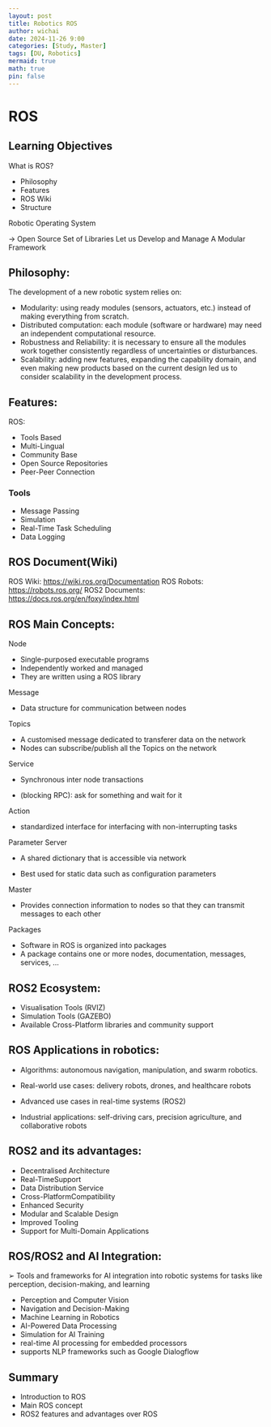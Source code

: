 ```yaml
---
layout: post
title: Robotics ROS
author: wichai
date: 2024-11-26 9:00 
categories: [Study, Master]
tags: [DU, Robotics]
mermaid: true
math: true
pin: false
---
```




# ROS

## Learning Objectives

What is ROS?

- Philosophy
- Features
- ROS Wiki
- Structure



Robotic Operating System

-> Open Source Set of Libraries Let us Develop and Manage A Modular Framework



## Philosophy:
The development of a new robotic system relies on:
- Modularity: using ready modules (sensors, actuators, etc.) instead of making everything from scratch.
- Distributed computation: each module (software or hardware) may need an independent computational resource.
- Robustness and Reliability: it is necessary to ensure all the modules work together consistently regardless of uncertainties or disturbances.
- Scalability: adding new features, expanding the capability domain, and even making new products based on the current design led us to consider scalability in the development process.





## Features:

ROS:

- Tools Based
- Multi-Lingual
- Community Base
- Open Source Repositories
- Peer-Peer Connection



### Tools

- Message Passing
- Simulation
- Real-Time Task Scheduling
- Data Logging



## ROS Document(Wiki)

ROS Wiki:
https://wiki.ros.org/Documentation
ROS Robots:
https://robots.ros.org/
ROS2 Documents:
https://docs.ros.org/en/foxy/index.html



## ROS Main Concepts:

Node

- Single-purposed executable programs
- Independently worked and managed
- They are written using a ROS library



Message

- Data structure for communication between nodes



Topics

- A customised message dedicated to transferer data on the network
- Nodes can subscribe/publish all the Topics on the network



Service

- Synchronous inter node transactions

- (blocking RPC): ask for something and wait for it



Action

- standardized interface for interfacing with non-interrupting tasks



Parameter Server

- A shared dictionary that is accessible via network

- Best used for static data such as configuration parameters



Master

- Provides connection information to nodes so that they can transmit messages to each other



Packages

- Software in ROS is organized into packages
- A package contains one or more nodes, documentation, messages, services, …





## ROS2 Ecosystem:
- Visualisation Tools (RVIZ)
- Simulation Tools (GAZEBO)
- Available Cross-Platform libraries and community support



## ROS Applications in robotics:
- Algorithms:
  autonomous navigation, manipulation, and swarm robotics.

- Real-world use cases:
  delivery robots, drones, and healthcare robots

- Advanced use cases in real-time systems (ROS2)
- Industrial applications:
  self-driving cars, precision agriculture, and collaborative robots



## ROS2 and its advantages:

- Decentralised Architecture
- Real-TimeSupport
- Data Distribution Service
- Cross-PlatformCompatibility
- Enhanced Security
- Modular and Scalable Design
- Improved Tooling
- Support for Multi-Domain Applications



## ROS/ROS2 and AI Integration:
➢ Tools and frameworks for AI integration into robotic systems for tasks like perception, decision-making, and learning

- Perception and Computer Vision
- Navigation and Decision-Making
- Machine Learning in Robotics
- AI-Powered Data Processing
- Simulation for AI Training
- real-time AI processing for embedded processors 
- supports NLP frameworks such as Google Dialogflow



## Summary

- Introduction to ROS
- Main ROS concept
- ROS2 features and advantages over ROS